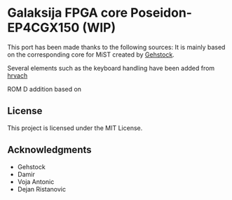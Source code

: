 # Galaksija FPGA core Poseidon-EP4CGX150 (WIP)

This port has been made thanks to the following sources: 
It is mainly based on the corresponding core for MiST created by [Gehstock](https://github.com/Gehstock/Mist_FPGA/tree/master/Computer_MiST/Galaksija_MiST).

Several elements such as the keyboard handling have been added from [hrvach](https://github.com/MiSTer-devel/Galaksija_MiSTer)

ROM D addition based on 

## License

This project is licensed under the MIT License.

## Acknowledgments

* Gehstock
* Damir
* Voja Antonic
* Dejan Ristanovic
